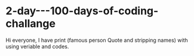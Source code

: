 # 2-day---100-days-of-coding-challange
Hi everyone, I have print (famous person Quote and stripping names) with using veriable and codes.
